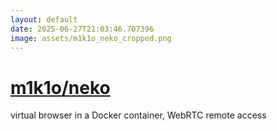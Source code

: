 ```yaml
---
layout: default
date: 2025-06-27T21:03:46.707396
image: assets/m1k1o_neko_cropped.png
---
```


# [m1k1o/neko](https://github.com/m1k1o/neko)

virtual browser in a Docker container, WebRTC remote access
